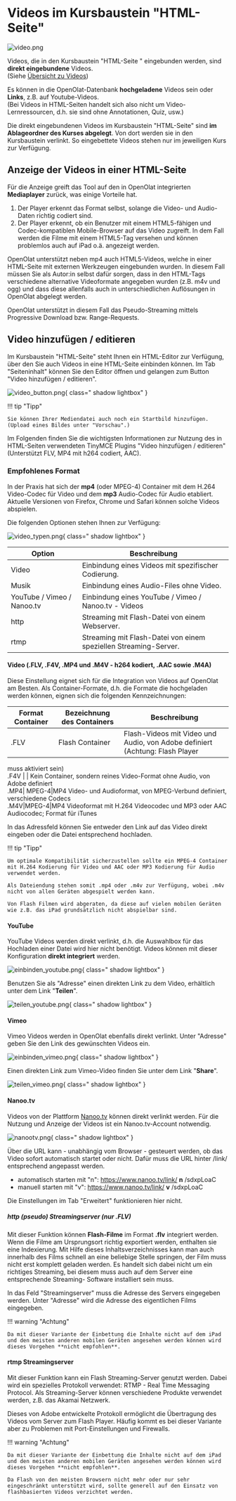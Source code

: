 # Videos im Kursbaustein "HTML-Seite"

![video.png](assets/add_video.png)

Videos, die in den Kursbaustein "HTML-Seite " eingebunden werden, sind **direkt eingebundene** Videos.<br> (Siehe [Übersicht zu Videos](Video.de.md))

Es können in die OpenOlat-Datenbank **hochgeladene** Videos sein oder **Links**, z.B. auf Youtube-Videos.<br> 
(Bei Videos in HTML-Seiten handelt sich also nicht um Video-Lernressourcen, d.h. sie sind ohne Annotationen, Quiz, usw.)

Die direkt eingebundenen Videos im Kursbaustein "HTML-Seite" sind **im Ablageordner des Kurses abgelegt**. Von dort werden sie in den Kursbaustein verlinkt. So eingebettete Videos stehen nur im jeweiligen Kurs zur Verfügung.


##  Anzeige der Videos in einer HTML-Seite

Für die Anzeige greift das Tool auf den in OpenOlat integrierten **Mediaplayer** zurück, was einige Vorteile hat.  

1. Der Player erkennt das Format selbst, solange die Video- und Audio-Daten richtig codiert sind.  
2. Der Player erkennt, ob ein Benutzer mit einem HTML5-fähigen und Codec-kompatiblen Mobile-Browser auf das Video zugreift. In dem Fall werden die Filme mit einem HTML5-Tag versehen und können problemlos auch auf iPad o.ä. angezeigt werden.  

OpenOlat unterstützt neben mp4 auch HTML5-Videos, welche in einer HTML-Seite mit externen Werkzeugen eingebunden wurden. In diesem Fall müssen Sie als Autor:in selbst dafür sorgen, dass in den HTML-Tags verschiedene alternative Videoformate angegeben wurden (z.B. m4v und ogg) und dass diese allenfalls auch in unterschiedlichen Auflösungen in OpenOlat abgelegt werden.

OpenOlat unterstützt in diesem Fall das Pseudo-Streaming mittels Progressive Download bzw. Range-Requests.  



##  Video hinzufügen / editieren

Im Kursbaustein "HTML-Seite" steht Ihnen ein HTML-Editor zur Verfügung, über den Sie auch Videos in eine HTML-Seite einbinden können. Im Tab "Seiteninhalt" können Sie den Editor öffnen und gelangen zum Button "Video hinzufügen / editieren".

![video_button.png](assets/video_button.png){ class=" shadow lightbox" }  

!!! tip "Tipp"

    Sie können Ihrer Mediendatei auch noch ein Startbild hinzufügen.
    (Upload eines Bildes unter "Vorschau".)

Im Folgenden finden Sie die wichtigsten Informationen zur Nutzung des in HTML-Seiten verwendeten TinyMCE Plugins "Video hinzufügen / editieren" (Unterstützt FLV, MP4 mit h264 codiert, AAC).


### Empfohlenes Format

In der Praxis hat sich der **mp4** (oder MPEG-4) Container mit dem H.264 Video-Codec für Video und dem **mp3** Audio-Codec für Audio etabliert. Aktuelle Versionen von Firefox, Chrome und Safari können solche Videos abspielen.

Die folgenden Optionen stehen Ihnen zur Verfügung:

![video_typen.png](assets/Video_Audio_Typen_DE.png){ class=" shadow lightbox" }

| Option |  Beschreibung  |
---|---  
Video | Einbindung eines Videos mit spezifischer Codierung.  
Musik | Einbindung eines Audio-Files ohne Video.  
YouTube / Vimeo / Nanoo.tv | Einbindung eines YouTube / Vimeo / Nanoo.tv - Videos  
http | Streaming mit Flash-Datei von einem Webserver.  
rtmp | Streaming mit Flash-Datei von einem speziellen Streaming-Server.  
  
#### Video (.FLV, .F4V, .MP4 und .M4V - h264 kodiert, .AAC sowie .M4A)

Diese Einstellung eignet sich für die Integration von Videos auf OpenOlat am Besten. Als Container-Formate, d.h. die Formate die hochgeladen werden können, eignen sich die folgenden Kennzeichnungen:

| Format Container | Bezeichnung des Containers | Beschreibung  |
| ---|---|---  |
| .FLV | Flash Container | Flash-Videos mit Video und Audio, von Adobe definiert (Achtung: Flash Player
muss aktiviert sein)  
  .F4V | | Kein Container, sondern reines Video-Format ohne Audio, von Adobe definiert  
  .MP4| MPEG-4|MP4 Video- und Audioformat, von MPEG-Verbund definiert, verschiedene Codecs  
  .M4V|MPEG-4|MP4 Videoformat mit H.264 Videocodec und MP3 oder AAC Audiocodec; Format für iTunes  
  
In das Adressfeld können Sie entweder den Link auf das Video direkt eingeben oder die Datei entsprechend hochladen.

!!! tip "Tipp"

    Um optimale Kompatibilität sicherzustellen sollte ein MPEG-4 Container mit H.264 Kodierung für Video und AAC oder MP3 Kodierung für Audio verwendet werden. 
    
    Als Dateiendung stehen somit .mp4 oder .m4v zur Verfügung, wobei .m4v nicht von allen Geräten abgespielt werden kann. 
    
    Von Flash Filmen wird abgeraten, da diese auf vielen mobilen Geräten wie z.B. das iPad grundsätzlich nicht abspielbar sind.



#### YouTube  

YouTube Videos werden direkt verlinkt, d.h. die Auswahlbox für das Hochladen einer Datei wird hier nicht benötigt. Videos können mit dieser Konfiguration **direkt integriert** werden.

![einbinden_youtube.png](assets/youtube_embed_DE.png){ class=" shadow lightbox" }   

Benutzen Sie als "Adresse" einen direkten Link zu dem Video, erhältlich unter dem Link "**Teilen**".

![teilen_youtube.png](assets/youtube_share.png){ class=" shadow lightbox" } 

#### Vimeo  

Vimeo Videos werden in OpenOlat ebenfalls direkt verlinkt. Unter "Adresse" geben Sie den Link des gewünschten Videos ein.

![einbinden_vimeo.png](assets/vimeo_embed_DE.png){ class=" shadow lightbox" }   

Einen direkten Link zum Vimeo-Video finden Sie unter dem Link "**Share**".  

![teilen_vimeo.png](assets/vimeo_share_DE.png){ class=" shadow lightbox" } 

#### Nanoo.tv

Videos von der Plattform [Nanoo.tv](https://portal.nanoo.tv/) können direkt verlinkt werden. Für die Nutzung und Anzeige der Videos ist ein Nanoo.tv-Account notwendig.

![nanootv.png](assets/Nanoo_tv_DE.png){ class=" shadow lightbox" } 

Über die URL kann - unabhängig vom Browser - gesteuert werden, ob das Video sofort automatisch startet oder nicht. Dafür muss die URL hinter /link/ entsprechend angepasst werden.

  * automatisch starten mit "n": https://www.nanoo.tv/link/ **n** /sdxpLoaC
  * manuell starten mit "v": https://www.nanoo.tv/link/ **v** /sdxpLoaC

Die Einstellungen im Tab "Erweitert" funktionieren hier nicht.

##### http (pseudo) Streamingserver (nur .FLV)

Mit dieser Funktion können **Flash-Filme** im Format **.flv** integriert werden. Wenn die Filme am Ursprungsort richtig exportiert werden, enthalten sie eine Indexierung. Mit Hilfe dieses Inhaltsverzeichnisses kann man auch innerhalb des Films schnell an eine beliebige Stelle springen, der Film muss nicht erst komplett geladen werden. Es handelt sich dabei nicht um ein richtiges Streaming, bei diesem muss auch auf dem Server eine entsprechende Streaming- Software installiert sein muss.

In das Feld "Streamingserver" muss die Adresse des Servers eingegeben werden. Unter "Adresse" wird die Adresse des eigentlichen Films eingegeben.

!!! warning "Achtung"

    Da mit dieser Variante der Einbettung die Inhalte nicht auf dem iPad und den meisten anderen mobilen Geräten angesehen werden können wird dieses Vorgehen **nicht empfohlen**.

#### rtmp Streamingserver

Mit dieser Funktion kann ein Flash Streaming-Server genutzt werden. Dabei wird ein spezielles Protokoll verwendet: RTMP - Real Time Messaging Protocol. Als Streaming-Server können verschiedene Produkte verwendet werden, z.B. das Akamai Netzwerk.

Dieses von Adobe entwickelte Protokoll ermöglicht die Übertragung des Videos vom Server zum Flash Player. Häufig kommt es bei dieser Variante aber zu Problemen mit Port-Einstellungen und Firewalls.

!!! warning "Achtung"

    Da mit dieser Variante der Einbettung die Inhalte nicht auf dem iPad und den meisten anderen mobilen Geräten angesehen werden können wird dieses Vorgehen **nicht empfohlen**.

    Da Flash von den meisten Browsern nicht mehr oder nur sehr eingeschränkt unterstützt wird, sollte generell auf den Einsatz von flashbasierten Videos verzichtet werden.


